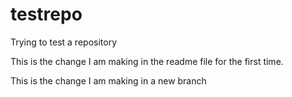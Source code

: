 # testrepo
Trying to test a repository

This is the change I am making in the readme file for the first time.

This is the change I am making in a new branch
